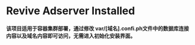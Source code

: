 # Revive Adserver Installed
#### 该项目适用于容器集群部署，通过修改 var/[域名].confi.ph文件中的数据库连接内容以及域名内容即可访问，无需进入初始化安装界面。

